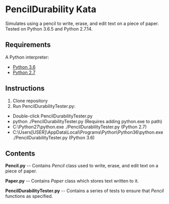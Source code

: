 PencilDurability Kata
=======

Simulates using a pencil to write, erase, and edit text on a piece of paper. Tested on Python 3.6.5 and Python 2.7.14.

## Requirements

A Python interpreter:
* [Python 3.6](https://www.python.org/downloads/release/python-365/)
* [Python 2.7](https://www.python.org/downloads/release/python-2714/)

## Instructions

1. Clone repository
2. Run PencilDurabilityTester.py:
* Double-click PencilDurabilityTester.py
* python ./PencilDurabilityTester.py (Requires adding python.exe to path)
* C:\Python27\python.exe ./PencilDurabilityTester.py (Python 2.7)
* C:\Users\[USER]\AppData\Local\Programs\Python\Python36\python.exe ./PencilDurabilityTester.py (Python 3.6)

## Contents

**Pencil.py** -- Contains _Pencil_ class used to write, erase, and edit text on a piece of paper.

**Paper.py** -- Contains _Paper_ class which stores text written to it.

**PencilDurabilityTester.py** -- Contains a series of tests to ensure that _Pencil_ functions as specified.
